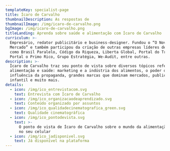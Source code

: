```yaml
---
templateKey: specialist-page
title: Ícaro de Carvalho
thumbnailDescription: As respostas de
thumbnailImage: /img/icaro-de-carvalho.png
bgImage: /img/icaro-de-carvalho.png
titleLanding: Aprenda sobre saúde e alimentação com Ícaro de Carvalho
curriculum: >-
  Empresário, redator publicitário e business-designer. Fundou o “O Novo
  Mercado” e também participou da criação de outras empresas líderes de mercado,
  como Brasil Paralelo, Código da Riqueza, Liberta Global, Portal do Trader,
  Portal o Primo Rico, Grupo Estratégia, We-Audit, entre outras.
description: >-
  Ícaro de Carvalho traz seu ponto de vista sobre diversos tópicos referentes à
  alimentação e saúde: marketing e a indústria dos alimentos, o poder de
  influência da propaganda, grandes marcas que dominam mercados, publicidade
  infantil e muito mais.
details:
  - icon: /img/ico_entrevistacom.svg
    text: Entrevista com Ícaro de Carvalho
  - icon: /img/ico_organizacaodeaprendizado.svg
    text: Conteúdo organizado por assuntos
  - icon: /img/ico_qualidadecinematografica_green.svg
    text: Qualidade cinematográfica
  - icon: /img/ico_pontodevista.svg
    text: >-
      O ponto de vista de Ícaro de Carvalho sobre o mundo da alimentação direto
      no seu celular
  - icon: /img/ico_jadisponivel.svg
    text: Já disponível na plataforma
---
```


